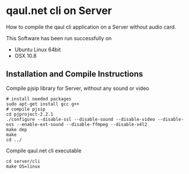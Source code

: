 qaul.net cli on Server
======================

How to compile the qaul cli application on a Server without audio card.

This Software has been run successfully on 
* Ubuntu Linux 64bit
* OSX 10.8


Installation and Compile Instructions
--------------------------------------

Compile pjsip library for Server, without any sound or video

    # install needed packages
    sudo apt-get install gcc g++
    # compile pjsip
    cd pjproject-2.2.1
    ./configure --disable-ssl --disable-sound --disable-video --disable-oss --enable-ext-sound --disable-ffmpeg --disable-v4l2
    make dep
    make
    cd ../

Compile qaul.net cli executable

    cd server/cli
    make OS=linux


